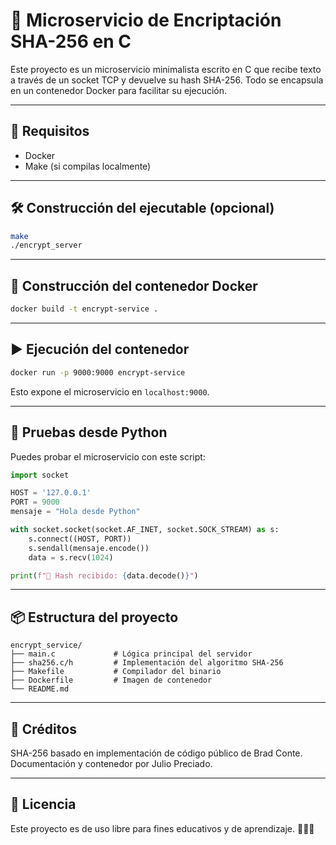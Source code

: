 # 🔐 Microservicio de Encriptación SHA-256 en C

Este proyecto es un microservicio minimalista escrito en C que recibe texto a través de un socket TCP y devuelve su hash SHA-256. Todo se encapsula en un contenedor Docker para facilitar su ejecución.

---

## 🚀 Requisitos

- Docker
- Make (si compilas localmente)

---

## 🛠️ Construcción del ejecutable (opcional)

```bash
make
./encrypt_server
```

---

## 🐳 Construcción del contenedor Docker

```bash
docker build -t encrypt-service .
```

---

## ▶️ Ejecución del contenedor

```bash
docker run -p 9000:9000 encrypt-service
```

Esto expone el microservicio en `localhost:9000`.

---

## 🧪 Pruebas desde Python

Puedes probar el microservicio con este script:

```python
import socket

HOST = '127.0.0.1'
PORT = 9000
mensaje = "Hola desde Python"

with socket.socket(socket.AF_INET, socket.SOCK_STREAM) as s:
    s.connect((HOST, PORT))
    s.sendall(mensaje.encode())
    data = s.recv(1024)

print(f"🔐 Hash recibido: {data.decode()}")
```

---

## 📦 Estructura del proyecto

```
encrypt_service/
├── main.c             # Lógica principal del servidor
├── sha256.c/h         # Implementación del algoritmo SHA-256
├── Makefile           # Compilador del binario
├── Dockerfile         # Imagen de contenedor
└── README.md
```

---

## 🧠 Créditos

SHA-256 basado en implementación de código público de Brad Conte.  
Documentación y contenedor por Julio Preciado.

---

## 📜 Licencia

Este proyecto es de uso libre para fines educativos y de aprendizaje. 🧑‍💻✨
